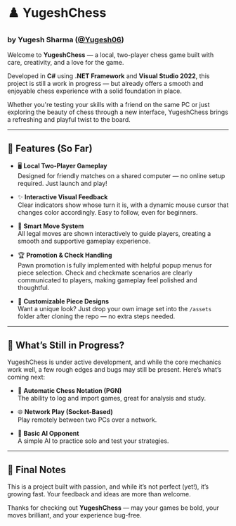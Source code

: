 # ♟️ YugeshChess  
### by Yugesh Sharma ([@Yugesh06](https://github.com/Yugesh06))

Welcome to **YugeshChess** — a local, two-player chess game built with care, creativity, and a love for the game.

Developed in **C#** using **.NET Framework** and **Visual Studio 2022**, this project is still a work in progress — but already offers a smooth and enjoyable chess experience with a solid foundation in place.

Whether you're testing your skills with a friend on the same PC or just exploring the beauty of chess through a new interface, YugeshChess brings a refreshing and playful twist to the board.

---

## 🌟 Features (So Far)

- 🖥️ **Local Two-Player Gameplay**  
  Designed for friendly matches on a shared computer — no online setup required. Just launch and play!

- ✨ **Interactive Visual Feedback**  
  Clear indicators show whose turn it is, with a dynamic mouse cursor that changes color accordingly. Easy to follow, even for beginners.

- 🧩 **Smart Move System**  
  All legal moves are shown interactively to guide players, creating a smooth and supportive gameplay experience.

- 🏆 **Promotion & Check Handling**  
  Pawn promotion is fully implemented with helpful popup menus for piece selection. Check and checkmate scenarios are clearly communicated to players, making gameplay feel polished and thoughtful.

- 🎨 **Customizable Piece Designs**  
  Want a unique look? Just drop your own image set into the `/assets` folder after cloning the repo — no extra steps needed.

---

## 🚧 What’s Still in Progress?

YugeshChess is under active development, and while the core mechanics work well, a few rough edges and bugs may still be present. Here’s what’s coming next:

- 📝 **Automatic Chess Notation (PGN)**  
  The ability to log and import games, great for analysis and study.

- 🌐 **Network Play (Socket-Based)**  
  Play remotely between two PCs over a network.

- 🤖 **Basic AI Opponent**  
  A simple AI to practice solo and test your strategies.

---

## 💬 Final Notes

This is a project built with passion, and while it’s not perfect (yet!), it’s growing fast. Your feedback and ideas are more than welcome.

Thanks for checking out **YugeshChess** — may your games be bold, your moves brilliant, and your experience bug-free.
